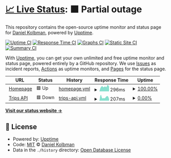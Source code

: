 # [📈 Live Status](https://dankolbman.xyz): <!--live status--> **🟧 Partial outage**

This repository contains the open-source uptime monitor and status page for [Daniel Kolbman](https://kolbman.com), powered by [Upptime](https://github.com/upptime/upptime).

[![Uptime CI](https://github.com/dankolbman/adventures-site/workflows/Uptime%20CI/badge.svg)](https://github.com/dankolbman/adventures-site/actions?query=workflow%3A%22Uptime+CI%22)
[![Response Time CI](https://github.com/dankolbman/adventures-site/workflows/Response%20Time%20CI/badge.svg)](https://github.com/dankolbman/adventures-site/actions?query=workflow%3A%22Response+Time+CI%22)
[![Graphs CI](https://github.com/dankolbman/adventures-site/workflows/Graphs%20CI/badge.svg)](https://github.com/dankolbman/adventures-site/actions?query=workflow%3A%22Graphs+CI%22)
[![Static Site CI](https://github.com/dankolbman/adventures-site/workflows/Static%20Site%20CI/badge.svg)](https://github.com/dankolbman/adventures-site/actions?query=workflow%3A%22Static+Site+CI%22)
[![Summary CI](https://github.com/dankolbman/adventures-site/workflows/Summary%20CI/badge.svg)](https://github.com/dankolbman/adventures-site/actions?query=workflow%3A%22Summary+CI%22)

With [Upptime](https://upptime.js.org), you can get your own unlimited and free uptime monitor and status page, powered entirely by a GitHub repository. We use [Issues](https://github.com/dankolbman/adventures-site/issues) as incident reports, [Actions](https://github.com/dankolbman/adventures-site/actions) as uptime monitors, and [Pages](https://dankolbman.xyz) for the status page.

<!--start: status pages-->
<!-- This summary is generated by Upptime (https://github.com/upptime/upptime) -->
<!-- Do not edit this manually, your changes will be overwritten -->
<!-- prettier-ignore -->
| URL | Status | History | Response Time | Uptime |
| --- | ------ | ------- | ------------- | ------ |
| <img alt="" src="https://icons.duckduckgo.com/ip3/dankolbman.xyz.ico" height="13"> [Homepage](https://dankolbman.xyz) | 🟩 Up | [homepage.yml](https://github.com/dankolbman/adventures-site/commits/HEAD/history/homepage.yml) | <details><summary><img alt="Response time graph" src="./graphs/homepage/response-time-week.png" height="20"> 296ms</summary><br><a href="https://status.dankolbman.xyz/history/homepage"><img alt="Response time 400" src="https://img.shields.io/endpoint?url=https%3A%2F%2Fraw.githubusercontent.com%2Fdankolbman%2Fadventures-site%2FHEAD%2Fapi%2Fhomepage%2Fresponse-time.json"></a><br><a href="https://status.dankolbman.xyz/history/homepage"><img alt="24-hour response time 295" src="https://img.shields.io/endpoint?url=https%3A%2F%2Fraw.githubusercontent.com%2Fdankolbman%2Fadventures-site%2FHEAD%2Fapi%2Fhomepage%2Fresponse-time-day.json"></a><br><a href="https://status.dankolbman.xyz/history/homepage"><img alt="7-day response time 296" src="https://img.shields.io/endpoint?url=https%3A%2F%2Fraw.githubusercontent.com%2Fdankolbman%2Fadventures-site%2FHEAD%2Fapi%2Fhomepage%2Fresponse-time-week.json"></a><br><a href="https://status.dankolbman.xyz/history/homepage"><img alt="30-day response time 308" src="https://img.shields.io/endpoint?url=https%3A%2F%2Fraw.githubusercontent.com%2Fdankolbman%2Fadventures-site%2FHEAD%2Fapi%2Fhomepage%2Fresponse-time-month.json"></a><br><a href="https://status.dankolbman.xyz/history/homepage"><img alt="1-year response time 400" src="https://img.shields.io/endpoint?url=https%3A%2F%2Fraw.githubusercontent.com%2Fdankolbman%2Fadventures-site%2FHEAD%2Fapi%2Fhomepage%2Fresponse-time-year.json"></a></details> | <details><summary><a href="https://status.dankolbman.xyz/history/homepage">100.00%</a></summary><a href="https://status.dankolbman.xyz/history/homepage"><img alt="All-time uptime 99.97%" src="https://img.shields.io/endpoint?url=https%3A%2F%2Fraw.githubusercontent.com%2Fdankolbman%2Fadventures-site%2FHEAD%2Fapi%2Fhomepage%2Fuptime.json"></a><br><a href="https://status.dankolbman.xyz/history/homepage"><img alt="24-hour uptime 100.00%" src="https://img.shields.io/endpoint?url=https%3A%2F%2Fraw.githubusercontent.com%2Fdankolbman%2Fadventures-site%2FHEAD%2Fapi%2Fhomepage%2Fuptime-day.json"></a><br><a href="https://status.dankolbman.xyz/history/homepage"><img alt="7-day uptime 100.00%" src="https://img.shields.io/endpoint?url=https%3A%2F%2Fraw.githubusercontent.com%2Fdankolbman%2Fadventures-site%2FHEAD%2Fapi%2Fhomepage%2Fuptime-week.json"></a><br><a href="https://status.dankolbman.xyz/history/homepage"><img alt="30-day uptime 100.00%" src="https://img.shields.io/endpoint?url=https%3A%2F%2Fraw.githubusercontent.com%2Fdankolbman%2Fadventures-site%2FHEAD%2Fapi%2Fhomepage%2Fuptime-month.json"></a><br><a href="https://status.dankolbman.xyz/history/homepage"><img alt="1-year uptime 99.97%" src="https://img.shields.io/endpoint?url=https%3A%2F%2Fraw.githubusercontent.com%2Fdankolbman%2Fadventures-site%2FHEAD%2Fapi%2Fhomepage%2Fuptime-year.json"></a></details>
| <img alt="" src="https://icons.duckduckgo.com/ip3/api.dankolbman.xyz.ico" height="13"> [Trips API](https://api.dankolbman.xyz/graphql/) | 🟥 Down | [trips-api.yml](https://github.com/dankolbman/adventures-site/commits/HEAD/history/trips-api.yml) | <details><summary><img alt="Response time graph" src="./graphs/trips-api/response-time-week.png" height="20"> 207ms</summary><br><a href="https://status.dankolbman.xyz/history/trips-api"><img alt="Response time 221" src="https://img.shields.io/endpoint?url=https%3A%2F%2Fraw.githubusercontent.com%2Fdankolbman%2Fadventures-site%2FHEAD%2Fapi%2Ftrips-api%2Fresponse-time.json"></a><br><a href="https://status.dankolbman.xyz/history/trips-api"><img alt="24-hour response time 107" src="https://img.shields.io/endpoint?url=https%3A%2F%2Fraw.githubusercontent.com%2Fdankolbman%2Fadventures-site%2FHEAD%2Fapi%2Ftrips-api%2Fresponse-time-day.json"></a><br><a href="https://status.dankolbman.xyz/history/trips-api"><img alt="7-day response time 207" src="https://img.shields.io/endpoint?url=https%3A%2F%2Fraw.githubusercontent.com%2Fdankolbman%2Fadventures-site%2FHEAD%2Fapi%2Ftrips-api%2Fresponse-time-week.json"></a><br><a href="https://status.dankolbman.xyz/history/trips-api"><img alt="30-day response time 261" src="https://img.shields.io/endpoint?url=https%3A%2F%2Fraw.githubusercontent.com%2Fdankolbman%2Fadventures-site%2FHEAD%2Fapi%2Ftrips-api%2Fresponse-time-month.json"></a><br><a href="https://status.dankolbman.xyz/history/trips-api"><img alt="1-year response time 221" src="https://img.shields.io/endpoint?url=https%3A%2F%2Fraw.githubusercontent.com%2Fdankolbman%2Fadventures-site%2FHEAD%2Fapi%2Ftrips-api%2Fresponse-time-year.json"></a></details> | <details><summary><a href="https://status.dankolbman.xyz/history/trips-api">0.00%</a></summary><a href="https://status.dankolbman.xyz/history/trips-api"><img alt="All-time uptime 0.00%" src="https://img.shields.io/endpoint?url=https%3A%2F%2Fraw.githubusercontent.com%2Fdankolbman%2Fadventures-site%2FHEAD%2Fapi%2Ftrips-api%2Fuptime.json"></a><br><a href="https://status.dankolbman.xyz/history/trips-api"><img alt="24-hour uptime 0.00%" src="https://img.shields.io/endpoint?url=https%3A%2F%2Fraw.githubusercontent.com%2Fdankolbman%2Fadventures-site%2FHEAD%2Fapi%2Ftrips-api%2Fuptime-day.json"></a><br><a href="https://status.dankolbman.xyz/history/trips-api"><img alt="7-day uptime 0.00%" src="https://img.shields.io/endpoint?url=https%3A%2F%2Fraw.githubusercontent.com%2Fdankolbman%2Fadventures-site%2FHEAD%2Fapi%2Ftrips-api%2Fuptime-week.json"></a><br><a href="https://status.dankolbman.xyz/history/trips-api"><img alt="30-day uptime 1.38%" src="https://img.shields.io/endpoint?url=https%3A%2F%2Fraw.githubusercontent.com%2Fdankolbman%2Fadventures-site%2FHEAD%2Fapi%2Ftrips-api%2Fuptime-month.json"></a><br><a href="https://status.dankolbman.xyz/history/trips-api"><img alt="1-year uptime 0.00%" src="https://img.shields.io/endpoint?url=https%3A%2F%2Fraw.githubusercontent.com%2Fdankolbman%2Fadventures-site%2FHEAD%2Fapi%2Ftrips-api%2Fuptime-year.json"></a></details>

<!--end: status pages-->

[**Visit our status website →**](https://dankolbman.xyz)

## 📄 License

- Powered by: [Upptime](https://github.com/upptime/upptime)
- Code: [MIT](./LICENSE) © [Daniel Kolbman](https://kolbman.com)
- Data in the `./history` directory: [Open Database License](https://opendatacommons.org/licenses/odbl/1-0/)
